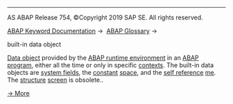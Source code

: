   

* * *

AS ABAP Release 754, ©Copyright 2019 SAP SE. All rights reserved.

[ABAP Keyword Documentation](javascript:call_link\('abenabap.htm'\)) →  [ABAP Glossary](javascript:call_link\('abenabap_glossary.htm'\)) → 

built-in data object

[Data object](javascript:call_link\('abendata_object_glosry.htm'\) "Glossary Entry") provided by the [ABAP runtime environment](javascript:call_link\('abenabap_runtime_envir_glosry.htm'\) "Glossary Entry") in an [ABAP program](javascript:call_link\('abenabap_program_glosry.htm'\) "Glossary Entry"), either all the time or only in specific [contexts](javascript:call_link\('abencontext_2_glosry.htm'\) "Glossary Entry"). The built-in data objects are [system fields](javascript:call_link\('abensystem_field_glosry.htm'\) "Glossary Entry"), the [constant](javascript:call_link\('abenconstant_glosry.htm'\) "Glossary Entry") [space](javascript:call_link\('abenspace.htm'\)), and the [self reference](javascript:call_link\('abenself_reference_glosry.htm'\) "Glossary Entry") [me](javascript:call_link\('abenme.htm'\)). The [structure](javascript:call_link\('abenstructure_glosry.htm'\) "Glossary Entry") [screen](javascript:call_link\('abenscreen_structure_obsolete.htm'\)) is obsolete..

[→ More](javascript:call_link\('abenbuilt_in_objects.htm'\))